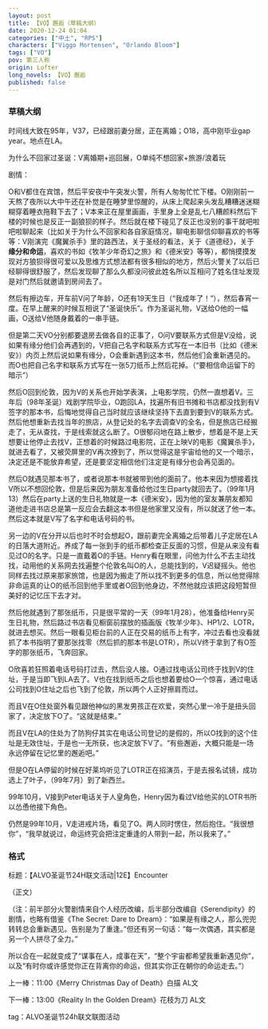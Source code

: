 ```yaml
---
layout: post
title: 【VO】邂逅（草稿大纲）
date: 2020-12-24 01:04
categories: ["中土", "RPS"]
characters: ["Viggo Mortensen", "Orlando Bloom"]
tags: ["VO"]
pov: 第三人称
origin: Lofter
long_novels: 【VO】邂逅
published: false
---
```


### 草稿大纲

时间线大致在95年，V37，已经跟前妻分居，正在离婚；O18，高中刚毕业gap year。地点在LA。

为什么不回家过圣诞：V离婚期+巡回展，O单纯不想回家+旅游/浪着玩

剧情：

O和V都住在宾馆，然后平安夜中午突发火警，所有人匆匆忙忙下楼。O刚刚前一天熬了夜所以大中午还在补觉是在睡梦里惊醒的，从床上爬起来头发乱糟糟迷迷糊糊穿着睡衣拖鞋下去了；V本来正在屋里画画，手里身上全是乱七八糟颜料然后下楼的时候也是反正一副狼狈的样子。然后就在楼下碰见了反正也没别的事干就吧啦吧啦聊起来（比如关于为什么不回家和各自家庭情况，聊电影聊信仰聊喜欢的书等等：V刚演完《魔翼杀手》里的路西法，关于圣经的看法，关于《道德经》，关于**缘分和命运**，喜欢的书如《牧羊少年奇幻之旅》和《德米安》等等），都悄摸摸发现对方狼狈得很可爱以及思维方式想法都有很多相似的地方，然后火警关了以后已经聊得很舒服了，然后发现聊了那么久都没问彼此姓名所以互相问了姓名住址发现是对门然后就邀请到房间去了。

然后有擦边车，开车前V问了年龄，O还有19天生日（“我成年了！”），然后春宵一度。在早上醒来的时候互相说了“圣诞快乐”。作为圣诞礼物，V送给O他的一幅画，O送给V他随身戴着的一串手链。

但是第二天VO分别都要退房去做各自的正事了，O问V要联系方式但是V没给，说如果有缘分他们会再遇到的，V把自己名字和联系方式写在一本旧书（比如《德米安》）内页上然后说如果有缘分，O会重新遇到这本书，然后他们会重新遇见的。而O也把自己名字和联系方式写在一张5刀纸币上然后花掉。（“要相信命运留下的暗示”）



然后O回到伦敦，因为V的关系也开始学表演，上电影学院，仍然一直想着V。三年后（98年圣诞）戏剧学院毕业，O跑回LA，找遍所有旧书摊和书店都没找到有V签字的那本书，后悔地觉得自己当时就应该继续坚持下去直到要到V的联系方式。然后他想重新去找当年的旅店，从登记处的名字去调查V的全名，但是旅店已经搬走了，无从查找，于是线索就这么断了。O很郁闷地在路上散步，想着是不是上天想要让他停止去找V，正想着的时候路过电影院，正在上映V的电影《魔翼杀手》，就进去看了，又被荧屏里的V再次撩到了，所以觉得这是宇宙给他的又一个暗示，决定还是不能放弃希望，还是要坚定相信他们注定是有缘分也会再见面的。

然后O就遇见那本书了，或者说那本书就被带到他的面前了。他本来因为想接着找V所以不想回伦敦，但是后来因为朋友准备给他过生日party就回去了。（99年1月13）然后在party上送的生日礼物就是一本《德米安》，因为他的室友兼朋友都知道他走进书店总是第一反应会去翻这本书但是他家里又没有，所以就送了他一本。然后这本就是V写了名字和电话号码的书。



另一边的V在分开以后也时不时会想起O，跟前妻完全离婚之后带着儿子定居在LA的日落大道附近。养成了每一张到手的纸币都检查正反面的习惯，但是从来没有看见过O的名字。只是一直戴着O的手链。Henry看在眼里，问他为什么不去主动找找，动用他的关系网去找遍整个伦敦名叫O的人，总能找到的，V迟疑摇头。他也同样去找过原来那家旅馆，也是因为搬走了所以找不到更多的信息，所以他觉得除非命运真的让O的纸币回到他手里或者O回到他身边，不然他就应该把这段短暂但美好的记忆压下去才对。

然后他就遇到了那张纸币，只是很平常的一天（99年1月28），他准备给Henry买生日礼物，然后路过书店看见橱窗前摆放的插画版《牧羊少年》、HP1/2、LOTR，就进去想买。然后一眼看见柜台前的人正在交易的纸币上有字，冲过去看也没看就抓了本书指明了要那张找零（然后抓的那本书是LOTR），所以V终于拿到了有O签字的那张纸币，飞奔回家。



O欣喜若狂照着电话号码打过去，然后没人接。O通过找电话公司终于找到V的住址，于是当即飞到LA去了。V也在找到纸币之后也想着要给O一个惊喜，通过电话公司找到O住址之后也飞到了伦敦，所以两个人正好擦肩而过。

而且V在O住处窗外看见跟他神似的黑发男孩正在欢爱，突然心里一冷于是扭头回家了，决定放下O了。“这就是结束。”

而且V在LA的住处为了防狗仔其实在电话公司登记的是假的，所以O找到的这个住址是无效住址，于是也一无所获，也决定放下V了。“有些邂逅，大概只能是一场永远停留在记忆里的邂逅吧。”



但是O在LA停留的时候在好莱坞听见了LOTR正在招演员，于是去报名试镜，成功选上了叶子，（99年7月）到了新西兰。

99年10月，V接到Peter电话关于人皇角色，Henry因为看过V给他买的LOTR书所以怂恿他接下角色。



仍然是99年10月，V走进戒片场，看见了O。两人同时愣住，然后抱住。“我很想你”，“我早就说过，命运终究会把注定重逢的人带到一起，所以我来了。”



### 格式

标题：【ALVO圣诞节24H联文活动|12E】Encounter



（正文）



（注：前半部分火警剧情来自个人经历改编，后半部分改编自《Serendipity》的剧情，也略有借鉴《The Secret: Dare to Dream》：“如果是有缘之人，那么兜兜转转总会重新遇见。告别是为了重逢。”但还有另一句话：“每一次偶遇，其实都是另一个人拼尽了全力。”

所以合在一起就变成了“谋事在人，成事在天”，“整个宇宙都希望我重新遇见你”，以及“有时你或许感觉你正在背离你的命运，但其实你正在朝你的命运走去。”）



上一棒：11:00《Merry Christmas Day of Death》白描 AL文

下一棒：13:00《Reality In the Golden Dream》花枝为刀 AL文

tag：ALVO圣诞节24h联文联图活动